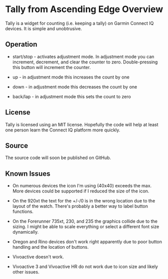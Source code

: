 # Tally from Ascending Edge Overview

Tally is a widget for counting (i.e. keeping a tally) on Garmin
Connect IQ devices.  It is simple and unobtrusive.



## Operation

- start/stop - activates adjustment mode.  In adjustment mode you can
  increment, decrement, and clear the counter to zero.
  Double-pressing this button will increment the counter.
  
- up - in adjustment mode this increases the count by one

- down - in adjustment mode this decreases the count by one

- back/lap - in adjustment mode this sets the count to zero



## License

Tally is licensed using an MIT license.  Hopefully the code will help
at least one person learn the Connect IQ platform more quickly.


## Source

The source code will soon be published on GitHub.


## Known Issues

- On numerous devices the icon I'm using (40x40) exceeds the max.
  More devices could be supported if I reduced the size of the icon.
  
- On the 920xt the text for the +/-/0 is in the wrong location due to
  the layout of the watch.  There's probably a better way to label
  button functions.
  
- On the Forerunner 735xt, 230, and 235 the graphics collide due to the
  sizing.  I might be able to scale everything or select a different
  font size dynamically.

- Oregon and Rino devices don't work right apparently due to poor
  button handling and the location of buttons.

- Vivoactive doesn't work.

- Vivoactive 3 and Vivoactive HR do not work due to icon size and
  likely other issues.
  
